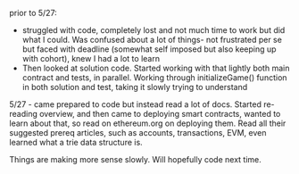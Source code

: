 prior to 5/27: 

- struggled with code, completely lost and not much time to work but did what I could. Was confused about a lot of things- not frustrated per se but faced with deadline (somewhat self imposed but also keeping up with cohort), knew I had a lot to learn
- Then looked at solution code. Started working with that lightly both main contract and tests, in parallel. Working through initializeGame() function in both solution and test, taking it slowly trying to understand

5/27 - came prepared to code but instead read a lot of docs. Started re-reading overview, and then came to deploying smart contracts, wanted to learn about that, so read on ethereum.org on deploying them. Read all their suggested prereq articles, such as accounts, transactions, EVM, even learned what a trie data structure is. 

Things are making more sense slowly. Will hopefully code next time. 